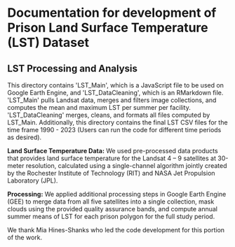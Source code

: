 # Documentation for development of Prison Land Surface Temperature (LST) Dataset

## LST Processing and Analysis 
This directory contains 'LST_Main', which is a JavaScript file to be used on Google Earth Engine, and 'LST_DataCleaning', which is an RMarkdown file. 'LST_Main' pulls Landsat data, merges and filters image collections, and computes the mean and maximum LST per summer per facility. 'LST_DataCleaning' merges, cleans, and formats all files computed by LST_Main. Additionally, this directory contains the final LST CSV files for the time frame 1990 - 2023 (Users can run the code for different time periods as desired).

**Land Surface Temperature Data:** We used pre-processed data products that provides land surface temperature for the Landsat 4 – 9 satellites at 30-meter resolution, calculated using a single-channel algorithm jointly created by the Rochester Institute of Technology (RIT) and NASA Jet Propulsion Laboratory (JPL). 

**Processing:** We applied additional processing steps in Google Earth Engine (GEE) to merge data from all five satellites into a single collection, mask clouds using the provided quality assurance bands, and compute annual summer means of LST for each prison polygon for the full study period. 

We thank Mia Hines-Shanks who led the code development for this portion of the work.
